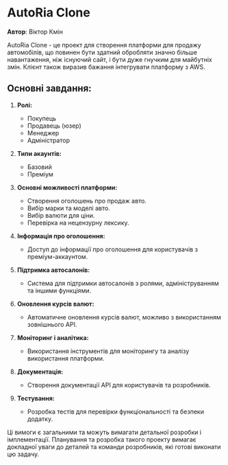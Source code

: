 # AutoRia Clone

**Автор**: Віктор Кмін

AutoRia Clone - це проект для створення платформи для продажу автомобілів, що повинен бути здатний обробляти значно більше навантаження, ніж існуючий сайт, і бути дуже гнучким для майбутніх змін. Клієнт також виразив бажання інтегрувати платформу з AWS.

## Основні завдання:

1. **Ролі:**
   - Покупець
   - Продавець (юзер)
   - Менеджер
   - Адміністратор

2. **Типи акаунтів:**
   - Базовий
   - Преміум

3. **Основні можливості платформи:**
   - Створення оголошень про продаж авто.
   - Вибір марки та моделі авто.
   - Вибір валюти для ціни.
   - Перевірка на нецензурну лексику.
   
4. **Інформація про оголошення:**
   - Доступ до інформації про оголошення для користувачів з преміум-аккаунтом.

5. **Підтримка автосалонів:**
   - Система для підтримки автосалонів з ролями, адмініструванням та іншими функціями.

6. **Оновлення курсів валют:**
   - Автоматичне оновлення курсів валют, можливо з використанням зовнішнього API.

7. **Моніторинг і аналітика:**
   - Використання інструментів для моніторингу та аналізу використання платформи.

8. **Документація:**
   - Створення документації API для користувачів та розробників.

9. **Тестування:**
   - Розробка тестів для перевірки функціональності та безпеки додатку.

Ці вимоги є загальними та можуть вимагати детальної розробки і імплементації. Планування та розробка такого проекту вимагає докладної уваги до деталей та команди розробників, які готові виконати цю задачу.


